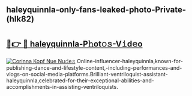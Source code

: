 ## haleyquinnla-only-fans​-leaked-photo​-Private-(hlk82)


# <h2><a href="https://mediaupload.pro?title=haleyquinnla&ref=git">🔗👉 🔴 haleyquinnla-P𝚑ot𝚘𝚜-V𝚒d𝚎o</a></h2>

[![Corinna Kopf Nue Nu𝚍e𝚜](https://i.imgur.com/0qMVB7G.gif)](https://mediaupload.pro?title=haleyquinnla&ref=git)
Online-influencer-haleyquinnla,known-for-publishing-dance-and-lifestyle-content,-including-performances-and-vlogs-on-social-media-platforms.Brilliant-ventriloquist-assistant-haleyquinnla,celebrated-for-their-exceptional-abilities-and-accomplishments-in-assisting-ventriloquists.  